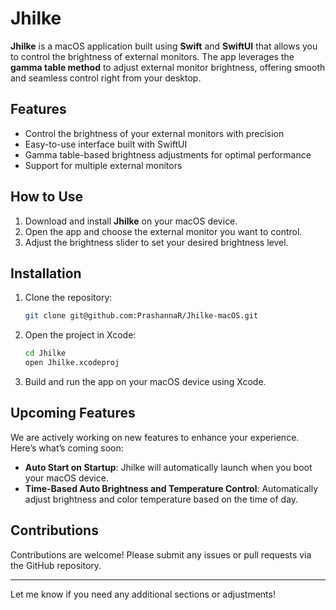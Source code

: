
# Jhilke

**Jhilke** is a macOS application built using **Swift** and **SwiftUI** that allows you to control the brightness of external monitors. The app leverages the **gamma table method** to adjust external monitor brightness, offering smooth and seamless control right from your desktop.

## Features
- Control the brightness of your external monitors with precision
- Easy-to-use interface built with SwiftUI
- Gamma table-based brightness adjustments for optimal performance
- Support for multiple external monitors

## How to Use
1. Download and install **Jhilke** on your macOS device.
2. Open the app and choose the external monitor you want to control.
3. Adjust the brightness slider to set your desired brightness level.

## Installation
1. Clone the repository:
   ```bash
   git clone git@github.com:PrashannaR/Jhilke-macOS.git
   ```
2. Open the project in Xcode:
   ```bash
   cd Jhilke
   open Jhilke.xcodeproj
   ```
3. Build and run the app on your macOS device using Xcode.

## Upcoming Features
We are actively working on new features to enhance your experience. Here’s what’s coming soon:
- **Auto Start on Startup**: Jhilke will automatically launch when you boot your macOS device.
- **Time-Based Auto Brightness and Temperature Control**: Automatically adjust brightness and color temperature based on the time of day.

## Contributions
Contributions are welcome! Please submit any issues or pull requests via the GitHub repository.

---

Let me know if you need any additional sections or adjustments!
